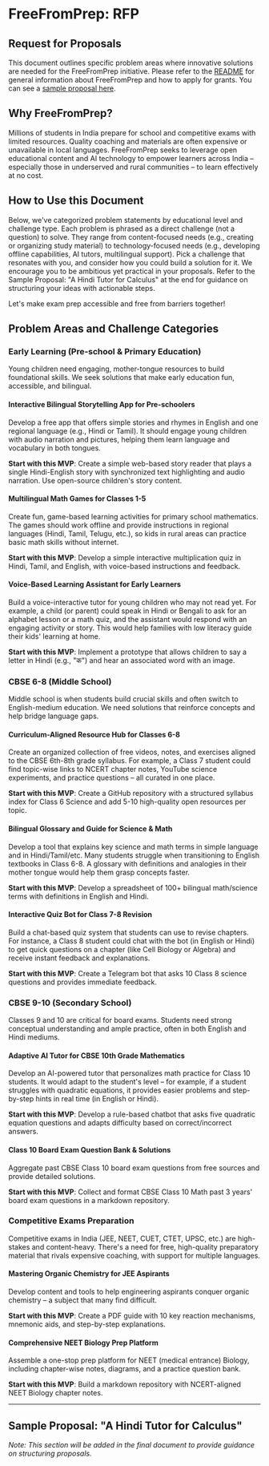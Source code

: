 # **FreeFromPrep: RFP**

## Request for Proposals

This document outlines specific problem areas where innovative solutions are needed for the FreeFromPrep initiative. Please refer to the [README](https://github.com/CominiLearning/FreeFromPrep/blob/main/README.md) for general information about FreeFromPrep and how to apply for grants. You can see a [sample proposal here](https://github.com/CominiLearning/FreeFromPrep/blob/main/SampleProposal.md).

## Why FreeFromPrep?

Millions of students in India prepare for school and competitive exams with limited resources. Quality coaching and materials are often expensive or unavailable in local languages. FreeFromPrep seeks to leverage open educational content and AI technology to empower learners across India – especially those in underserved and rural communities – to learn effectively at no cost.

## How to Use this Document

Below, we've categorized problem statements by educational level and challenge type. Each problem is phrased as a direct challenge (not a question) to solve. They range from content-focused needs (e.g., creating or organizing study material) to technology-focused needs (e.g., developing offline capabilities, AI tutors, multilingual support). Pick a challenge that resonates with you, and consider how you could build a solution for it. We encourage you to be ambitious yet practical in your proposals. Refer to the Sample Proposal: "A Hindi Tutor for Calculus" at the end for guidance on structuring your ideas with actionable steps.

Let's make exam prep accessible and free from barriers together!

## Problem Areas and Challenge Categories

### Early Learning (Pre-school & Primary Education)

Young children need engaging, mother-tongue resources to build foundational skills. We seek solutions that make early education fun, accessible, and bilingual.

#### Interactive Bilingual Storytelling App for Pre-schoolers

Develop a free app that offers simple stories and rhymes in English and one regional language (e.g., Hindi or Tamil). It should engage young children with audio narration and pictures, helping them learn language and vocabulary in both tongues.

**Start with this MVP**: Create a simple web-based story reader that plays a single Hindi-English story with synchronized text highlighting and audio narration. Use open-source children's story content.

#### Multilingual Math Games for Classes 1-5

Create fun, game-based learning activities for primary school mathematics. The games should work offline and provide instructions in regional languages (Hindi, Tamil, Telugu, etc.), so kids in rural areas can practice basic math skills without internet.

**Start with this MVP**: Develop a simple interactive multiplication quiz in Hindi, Tamil, and English, with voice-based instructions and feedback.

#### Voice-Based Learning Assistant for Early Learners

Build a voice-interactive tutor for young children who may not read yet. For example, a child (or parent) could speak in Hindi or Bengali to ask for an alphabet lesson or a math quiz, and the assistant would respond with an engaging activity or story. This would help families with low literacy guide their kids' learning at home.

**Start with this MVP**: Implement a prototype that allows children to say a letter in Hindi (e.g., "क") and hear an associated word with an image.

### CBSE 6-8 (Middle School)

Middle school is when students build crucial skills and often switch to English-medium education. We need solutions that reinforce concepts and help bridge language gaps.

#### Curriculum-Aligned Resource Hub for Classes 6-8

Create an organized collection of free videos, notes, and exercises aligned to the CBSE 6th-8th grade syllabus. For example, a Class 7 student could find topic-wise links to NCERT chapter notes, YouTube science experiments, and practice questions – all curated in one place.

**Start with this MVP**: Create a GitHub repository with a structured syllabus index for Class 6 Science and add 5-10 high-quality open resources per topic.

#### Bilingual Glossary and Guide for Science & Math

Develop a tool that explains key science and math terms in simple language and in Hindi/Tamil/etc. Many students struggle when transitioning to English textbooks in Class 6-8. A glossary with definitions and analogies in their mother tongue would help them grasp concepts faster.

**Start with this MVP**: Develop a spreadsheet of 100+ bilingual math/science terms with definitions in English and Hindi.

#### Interactive Quiz Bot for Class 7-8 Revision

Build a chat-based quiz system that students can use to revise chapters. For instance, a Class 8 student could chat with the bot (in English or Hindi) to get quick questions on a chapter (like Cell Biology or Algebra) and receive instant feedback and explanations.

**Start with this MVP**: Create a Telegram bot that asks 10 Class 8 science questions and provides immediate feedback.

### CBSE 9-10 (Secondary School)

Classes 9 and 10 are critical for board exams. Students need strong conceptual understanding and ample practice, often in both English and Hindi mediums.

#### Adaptive AI Tutor for CBSE 10th Grade Mathematics

Develop an AI-powered tutor that personalizes math practice for Class 10 students. It would adapt to the student's level – for example, if a student struggles with quadratic equations, it provides easier problems and step-by-step hints in real time (in English or Hindi).

**Start with this MVP**: Develop a rule-based chatbot that asks five quadratic equation questions and adapts difficulty based on correct/incorrect answers.

#### Class 10 Board Exam Question Bank & Solutions

Aggregate past CBSE Class 10 board exam questions from free sources and provide detailed solutions.

**Start with this MVP**: Collect and format CBSE Class 10 Math past 3 years' board exam questions in a markdown repository.

### Competitive Exams Preparation

Competitive exams in India (JEE, NEET, CUET, CTET, UPSC, etc.) are high-stakes and content-heavy. There's a need for free, high-quality preparatory material that rivals expensive coaching, with support for multiple languages.

#### Mastering Organic Chemistry for JEE Aspirants

Develop content and tools to help engineering aspirants conquer organic chemistry – a subject that many find difficult.

**Start with this MVP**: Create a PDF guide with 10 key reaction mechanisms, mnemonic aids, and step-by-step explanations.

#### Comprehensive NEET Biology Prep Platform

Assemble a one-stop prep platform for NEET (medical entrance) Biology, including chapter-wise notes, diagrams, and a practice question bank.

**Start with this MVP**: Build a markdown repository with NCERT-aligned NEET Biology chapter notes.

---

## Sample Proposal: "A Hindi Tutor for Calculus"

*Note: This section will be added in the final document to provide guidance on structuring proposals.*
